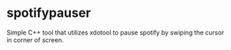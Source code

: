 # spotifypauser
Simple C++ tool that utilizes xdotool to pause spotify by swiping the cursor in corner of screen.
